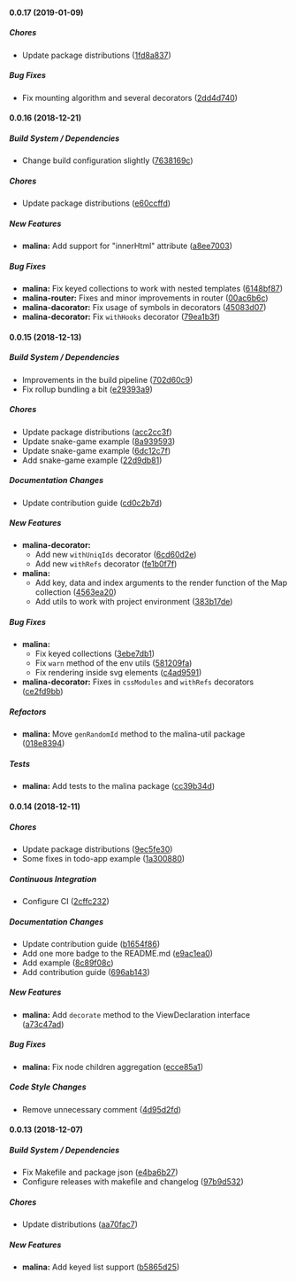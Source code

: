 #### 0.0.17 (2019-01-09)

##### Chores

*  Update package distributions ([1fd8a837](https://github.com/vacavaca/malina/commit/1fd8a83780b17098ad8fd59d98f6057a91398731))

##### Bug Fixes

*  Fix mounting algorithm and several decorators ([2dd4d740](https://github.com/vacavaca/malina/commit/2dd4d740b73e7bf390e23d60eec976c6e81ea68b))

#### 0.0.16 (2018-12-21)

##### Build System / Dependencies

*  Change build configuration slightly ([7638169c](https://github.com/vacavaca/malina/commit/7638169cef6edc439eb8bc5ce585c2e814da084a))

##### Chores

*  Update package distributions ([e60ccffd](https://github.com/vacavaca/malina/commit/e60ccffd53ed5f0b27049c1491ce0ed2266cd4e9))

##### New Features

* **malina:**  Add support for "innerHtml" attribute ([a8ee7003](https://github.com/vacavaca/malina/commit/a8ee70033afae1e6d80d52a247c6b9cbf58fbd1f))

##### Bug Fixes

* **malina:**  Fix keyed collections to work with nested templates ([6148bf87](https://github.com/vacavaca/malina/commit/6148bf8755a1b76cb57a307763cca1a6fb559d1e))
* **malina-router:**  Fixes and minor improvements in router ([00ac6b6c](https://github.com/vacavaca/malina/commit/00ac6b6cbc5737941a029300b42d42ea2d6694c8))
* **malina-dacorator:**  Fix usage of symbols in decorators ([45083d07](https://github.com/vacavaca/malina/commit/45083d075f20d7a22ed90cc77ca91898606494e8))
* **malina-decorator:**  Fix `withHooks` decorator ([79ea1b3f](https://github.com/vacavaca/malina/commit/79ea1b3f328d97b28271374d83caa56f84d789a7))

#### 0.0.15 (2018-12-13)

##### Build System / Dependencies

*  Improvements in the build pipeline ([702d60c9](https://github.com/vacavaca/malina/commit/702d60c9fdd632017bdd32e5ff22e7b6f2741a07))
*  Fix rollup bundling a bit ([e29393a9](https://github.com/vacavaca/malina/commit/e29393a92b9062b216301590470d1964292fea1f))

##### Chores

*  Update package distributions ([acc2cc3f](https://github.com/vacavaca/malina/commit/acc2cc3f7d7c1de850ee7878e7d9b10a10dd3300))
*  Update snake-game example ([8a939593](https://github.com/vacavaca/malina/commit/8a9395939f966a472c254437be3d54a3328e7ec3))
*  Update snake-game example ([6dc12c7f](https://github.com/vacavaca/malina/commit/6dc12c7f69415abd88f7fe57640ecaf519a87836))
*  Add snake-game example ([22d9db81](https://github.com/vacavaca/malina/commit/22d9db8107aa230196490e7a59fa014e8d1b7f77))

##### Documentation Changes

*  Update contribution guide ([cd0c2b7d](https://github.com/vacavaca/malina/commit/cd0c2b7d684986475bfebb034f987405108335b6))

##### New Features

* **malina-decorator:**
  *  Add new `withUniqIds` decorator ([6cd60d2e](https://github.com/vacavaca/malina/commit/6cd60d2e7c07c964e07b17410bddf37feb1a4896))
  *  Add new `withRefs` decorator ([fe1b0f7f](https://github.com/vacavaca/malina/commit/fe1b0f7fe4229ef8ff0e3059538e597bab96825f))
* **malina:**
  *  Add key, data and index arguments to the render function of the Map collection ([4563ea20](https://github.com/vacavaca/malina/commit/4563ea2007d1810776f29ac053f0a52e897082ff))
  *  Add utils to work with project environment ([383b17de](https://github.com/vacavaca/malina/commit/383b17dec15483ea617a91c4f4dfb76592e93cdf))

##### Bug Fixes

* **malina:**
  *  Fix keyed collections ([3ebe7db1](https://github.com/vacavaca/malina/commit/3ebe7db1fb314d62d35d8f06e494dae4a7415885))
  *  Fix `warn` method of the env utils ([581209fa](https://github.com/vacavaca/malina/commit/581209faf5dc9106692da254d4b1000a14dbcc7f))
  *  Fix rendering inside svg elements ([c4ad9591](https://github.com/vacavaca/malina/commit/c4ad9591f0c69c7f6c4f43a0d2370291e82a26ad))
* **malina-decorator:**  Fixes in `cssModules` and `withRefs` decorators ([ce2fd9bb](https://github.com/vacavaca/malina/commit/ce2fd9bb97dfbbec4a6e44277fa554fe453e6b56))

##### Refactors

* **malina:**  Move `genRandomId` method to the malina-util package ([018e8394](https://github.com/vacavaca/malina/commit/018e8394ead13338fb3cdd9b5e72a7001901043d))

##### Tests

* **malina:**  Add tests to the malina package ([cc39b34d](https://github.com/vacavaca/malina/commit/cc39b34d57a0930c34773311883050ddffa11c14))

#### 0.0.14 (2018-12-11)

##### Chores

*  Update package distributions ([9ec5fe30](https://github.com/vacavaca/malina/commit/9ec5fe30198262b7f8d2747407f442ddc684b790))
*  Some fixes in todo-app example ([1a300880](https://github.com/vacavaca/malina/commit/1a300880c7a673273b864acef4d6d7b77c569756))

##### Continuous Integration

*  Configure CI ([2cffc232](https://github.com/vacavaca/malina/commit/2cffc2326ef2377668773cf25fff968ac8c34f8f))

##### Documentation Changes

*  Update contribution guide ([b1654f86](https://github.com/vacavaca/malina/commit/b1654f867b86f3dd1d2c331214187292f4a34f1c))
*  Add one more badge to the README.md ([e9ac1ea0](https://github.com/vacavaca/malina/commit/e9ac1ea03f9597e06d4630ebd61995707ef8d99b))
*  Add example ([8c89f08c](https://github.com/vacavaca/malina/commit/8c89f08c2397e42593a4e2dd53a586e53fb3d3f0))
*  Add contribution guide ([696ab143](https://github.com/vacavaca/malina/commit/696ab1430fa37b3a383311748f1713a26c39d413))

##### New Features

* **malina:**  Add `decorate` method to the ViewDeclaration interface ([a73c47ad](https://github.com/vacavaca/malina/commit/a73c47adae00b2183b3c33970815442291a67ab8))

##### Bug Fixes

* **malina:**  Fix node children aggregation ([ecce85a1](https://github.com/vacavaca/malina/commit/ecce85a16c1e73b541b1e07dbb826d064a1fa41a))

##### Code Style Changes

*  Remove unnecessary comment ([4d95d2fd](https://github.com/vacavaca/malina/commit/4d95d2fd48c9567de90dd014b7756b2ed68a1dd1))

#### 0.0.13 (2018-12-07)

##### Build System / Dependencies

*  Fix Makefile and package json ([e4ba6b27](https://github.com/vacavaca/malina/commit/e4ba6b270b14a4050f32e7bba676508cc0999eaf))
*  Configure releases with makefile and changelog ([97b9d532](https://github.com/vacavaca/malina/commit/97b9d53251b7d582dc326f9052847ff5a8aa8d2d))

##### Chores

*  Update distributions ([aa70fac7](https://github.com/vacavaca/malina/commit/aa70fac7509aa62809766fbca15408490995178b))

##### New Features

* **malina:**  Add keyed list support ([b5865d25](https://github.com/vacavaca/malina/commit/b5865d25161c48a4096933a19a359bb709df0158))


